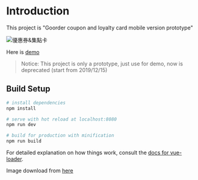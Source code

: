 # Introduction

This project is "Goorder coupon and loyalty card mobile version prototype"

![優惠券&集點卡](https://northbei.github.io/GoorderCoupon/screenshot/demo.png)

Here is [demo](https://northbei.github.io/GoorderCoupon/)

> Notice: This project is only a prototype, just use for demo, now is deprecated (start from 2019/12/15)

## Build Setup

``` bash
# install dependencies
npm install

# serve with hot reload at localhost:8080
npm run dev

# build for production with minification
npm run build
```

For detailed explanation on how things work, consult the [docs for vue-loader](http://vuejs.github.io/vue-loader).

Image download from [here](https://brandpacks.com/templates/pizza-restaurant-loyalty-card-template/)
